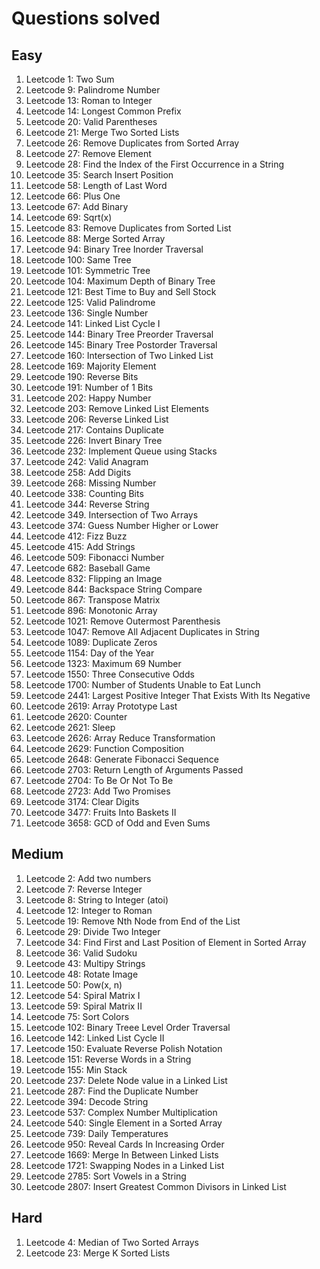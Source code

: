 # Questions solved

## Easy

1. Leetcode 1: Two Sum
2. Leetcode 9: Palindrome Number
3. Leetcode 13: Roman to Integer
4. Leetcode 14: Longest Common Prefix
5. Leetcode 20: Valid Parentheses
6. Leetcode 21: Merge Two Sorted Lists
7. Leetcode 26: Remove Duplicates from Sorted Array
8. Leetcode 27: Remove Element
9. Leetcode 28: Find the Index of the First Occurrence in a String
10. Leetcode 35: Search Insert Position
11. Leetcode 58: Length of Last Word
12. Leetcode 66: Plus One
13. Leetcode 67: Add Binary
14. Leetcode 69: Sqrt(x)
15. Leetcode 83: Remove Duplicates from Sorted List
16. Leetcode 88: Merge Sorted Array
17. Leetcode 94: Binary Tree Inorder Traversal
18. Leetcode 100: Same Tree
19. Leetcode 101: Symmetric Tree
20. Leetcode 104: Maximum Depth of Binary Tree
21. Leetcode 121: Best Time to Buy and Sell Stock
22. Leetcode 125: Valid Palindrome
23. Leetcode 136: Single Number
24. Leetcode 141: Linked List Cycle I
25. Leetcode 144: Binary Tree Preorder Traversal
26. Leetcode 145: Binary Tree Postorder Traversal
27. Leetcode 160: Intersection of Two Linked List
28. Leetcode 169: Majority Element
29. Leetcode 190: Reverse Bits
30. Leetcode 191: Number of 1 Bits
31. Leetcode 202: Happy Number
32. Leetcode 203: Remove Linked List Elements
33. Leetcode 206: Reverse Linked List
34. Leetcode 217: Contains Duplicate
35. Leetcode 226: Invert Binary Tree
36. Leetcode 232: Implement Queue using Stacks
37. Leetcode 242: Valid Anagram
38. Leetcode 258: Add Digits
39. Leetcode 268: Missing Number
40. Leetcode 338: Counting Bits
41. Leetcode 344: Reverse String
42. Leetcode 349. Intersection of Two Arrays
43. Leetcode 374: Guess Number Higher or Lower
44. Leetcode 412: Fizz Buzz
45. Leetcode 415: Add Strings
46. Leetcode 509: Fibonacci Number
47. Leetcode 682: Baseball Game
48. Leetcode 832: Flipping an Image
49. Leetcode 844: Backspace String Compare
50. Leetcode 867: Transpose Matrix
51. Leetcode 896: Monotonic Array
52. Leetcode 1021: Remove Outermost Parenthesis
53. Leetcode 1047: Remove All Adjacent Duplicates in String
54. Leetcode 1089: Duplicate Zeros
55. Leetcode 1154: Day of the Year
56. Leetcode 1323: Maximum 69 Number
57. Leetcode 1550: Three Consecutive Odds
58. Leetcode 1700: Number of Students Unable to Eat Lunch
59. Leetcode 2441: Largest Positive Integer That Exists With Its Negative
60. Leetcode 2619: Array Prototype Last
61. Leetcode 2620: Counter
62. Leetcode 2621: Sleep
63. Leetcode 2626: Array Reduce Transformation
64. Leetcode 2629: Function Composition
65. Leetcode 2648: Generate Fibonacci Sequence
66. Leetcode 2703: Return Length of Arguments Passed
67. Leetcode 2704: To Be Or Not To Be
68. Leetcode 2723: Add Two Promises
69. Leetcode 3174: Clear Digits
70. Leetcode 3477: Fruits Into Baskets II
71. Leetcode 3658: GCD of Odd and Even Sums

## Medium

1. Leetcode 2: Add two numbers
2. Leetcode 7: Reverse Integer
3. Leetcode 8: String to Integer (atoi)
4. Leetcode 12: Integer to Roman
5. Leetcode 19: Remove Nth Node from End of the List
6. Leetcode 29: Divide Two Integer
7. Leetcode 34: Find First and Last Position of Element in Sorted Array
8. Leetcode 36: Valid Sudoku
9. Leetcode 43: Multipy Strings
10. Leetcode 48: Rotate Image
11. Leetcode 50: Pow(x, n)
12. Leetcode 54: Spiral Matrix I
13. Leetcode 59: Spiral Matrix II
14. Leetcode 75: Sort Colors
15. Leetcode 102: Binary Treee Level Order Traversal
16. Leetcode 142: Linked List Cycle II
17. Leetcode 150: Evaluate Reverse Polish Notation
18. Leetcode 151: Reverse Words in a String
19. Leetcode 155: Min Stack
20. Leetcode 237: Delete Node value in a Linked List
21. Leetcode 287: Find the Duplicate Number
22. Leetcode 394: Decode String
23. Leetcode 537: Complex Number Multiplication
24. Leetcode 540: Single Element in a Sorted Array
25. Leetcode 739: Daily Temperatures
26. Leetcode 950: Reveal Cards In Increasing Order
27. Leetcode 1669: Merge In Between Linked Lists
28. Leetcode 1721: Swapping Nodes in a Linked List
29. Leetcode 2785: Sort Vowels in a String
30. Leetcode 2807: Insert Greatest Common Divisors in Linked List

## Hard

1. Leetcode 4: Median of Two Sorted Arrays
2. Leetcode 23: Merge K Sorted Lists
